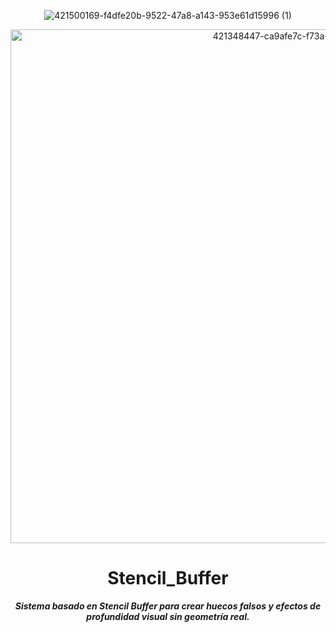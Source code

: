 <header>
   
![421500169-f4dfe20b-9522-47a8-a143-953e61d15996 (1)](https://github.com/user-attachments/assets/0837e06f-3df2-4559-8f74-7c1864ac181a)

<img width="993" height="822" alt="421348447-ca9afe7c-f73a-4de2-bc1c-377a33c68879" src="https://github.com/user-attachments/assets/2614ce58-8f8f-4cf3-80c0-fa5b62a8d700" />

# **Stencil_Buffer**

_**Sistema basado en Stencil Buffer para crear huecos falsos y efectos de profundidad visual sin geometría real.**_

</header>
   
<footer>

</footer>
